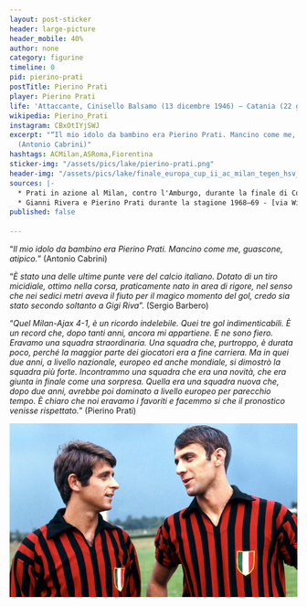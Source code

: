 ```yaml
---
layout: post-sticker
header: large-picture
header_mobile: 40%
author: none
category: figurine
timeline: 0
pid: pierino-prati
postTitle: Pierino Prati
player: Pierino Prati
life: 'Attaccante, Cinisello Balsamo (13 dicembre 1946) – Catania (22 giugno 2020) '
wikipedia: Pierino_Prati
instagram: CBxOtIYjSWJ
excerpt: "“Il mio idolo da bambino era Pierino Prati. Mancino come me, guascone, atipico.”
  (Antonio Cabrini)"
hashtags: ACMilan,ASRoma,Fiorentina
sticker-img: "/assets/pics/lake/pierino-prati.png"
header-img: "/assets/pics/lake/finale_europa_cup_ii_ac_milan_tegen_hsv_hamburg_2-0-_spelmomenten-_bestanddeelnr_921-3782.jpg"
sources: |-
  * Prati in azione al Milan, contro l'Amburgo, durante la finale di Coppa delle Coppe 1967-1968 a Rotterdam - [via Wikipedia](https://it.wikipedia.org/wiki/Pierino_Prati#/media/File:Finale_Europa_Cup_II_AC_Milan_tegen_HSV_Hamburg_2-0._Spelmomenten,_Bestanddeelnr_921-3782.jpg)
  * Gianni Rivera e Pierino Prati durante la stagione 1968–69 - [via Wikipedia](https://commons.wikimedia.org/wiki/File:1968%E2%80%9369_Milan_AC_-_Gianni_Rivera_and_Pierino_Prati.jpg)
published: false

---
```

“_Il mio idolo da bambino era Pierino Prati. Mancino come me, guascone, atipico._” (Antonio Cabrini)

“_È stato una delle ultime punte vere del calcio italiano. Dotato di un tiro micidiale, ottimo nella corsa, praticamente nato in area di rigore, nel senso che nei sedici metri aveva il fiuto per il magico momento del gol, credo sia stato secondo soltanto a Gigi Riva_”. (Sergio Barbero)

“_Quel Milan-Ajax 4-1, è un ricordo indelebile. Quei tre gol indimenticabili. È un record che, dopo tanti anni, ancora mi appartiene. E ne sono fiero. Eravamo una squadra straordinaria. Una squadra che, purtroppo, è durata poco, perché la maggior parte dei giocatori era a fine carriera. Ma in quei due anni, a livello nazionale, europeo ed anche mondiale, si dimostrò la squadra più forte. Incontrammo una squadra che era una novità, che era giunta in finale come una sorpresa. Quella era una squadra nuova che, dopo due anni, avrebbe poi dominato a livello europeo per parecchio tempo. È chiaro che noi eravamo i favoriti e facemmo si che il pronostico venisse rispettato._” (Pierino Prati)

![](/assets/pics/lake/1968-69_milan_ac_-_gianni_rivera_and_pierino_prati.jpg)
